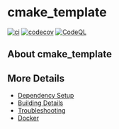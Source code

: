 # cmake_template

[![ci](https://github.com/cowanweks/cmake_template/actions/workflows/ci.yml/badge.svg)](https://github.com/cowanweks/cmake_template/actions/workflows/ci.yml)
[![codecov](https://codecov.io/gh/cowanweks/cmake_template/branch/main/graph/badge.svg)](https://codecov.io/gh/cowanweks/cmake_template)
[![CodeQL](https://github.com/cowanweks/cmake_template/actions/workflows/codeql-analysis.yml/badge.svg)](https://github.com/cowanweks/cmake_template/actions/workflows/codeql-analysis.yml)

## About cmake_template



## More Details

 * [Dependency Setup](README_dependencies.md)
 * [Building Details](README_building.md)
 * [Troubleshooting](README_troubleshooting.md)
 * [Docker](README_docker.md)
